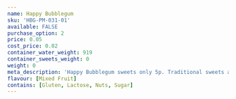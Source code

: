 ```yaml
---
name: Happy Bubblegum
sku: 'HBG-PM-031-01'
available: FALSE
purchase_option: 2
price: 0.05
cost_price: 0.02
container_water_weight: 919
container_sweets_weight: 0
weight: 0
meta_description: 'Happy Bubblegum sweets only 5p. Traditional sweets and more at Humbugs Confectionery Store. Specialists in satisfying your sweet tooth!'
flavour: [Mixed Fruit]
contains: [Gluten, Lactose, Nuts, Sugar]
---
```

